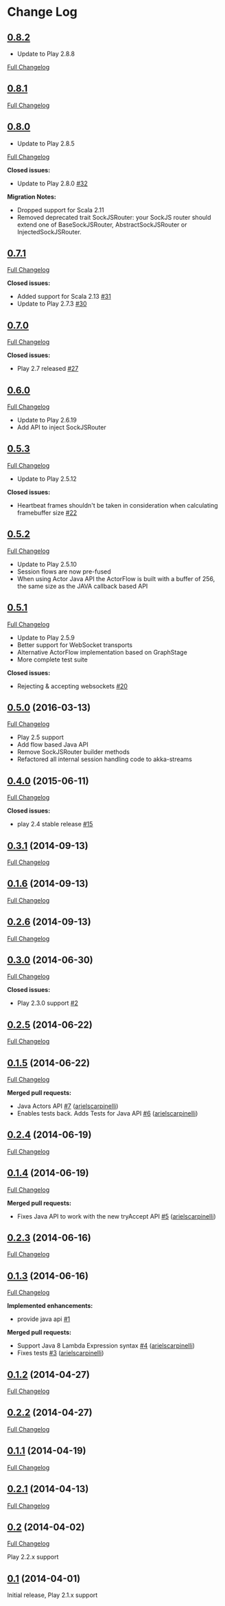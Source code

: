 # Change Log

## [0.8.2](https://github.com/fdimuccio/play2-sockjs/tree/0.8.2)

- Update to Play 2.8.8

[Full Changelog](https://github.com/fdimuccio/play2-sockjs/compare/0.8.1...0.8.2)

## [0.8.1](https://github.com/fdimuccio/play2-sockjs/tree/0.8.1)

[Full Changelog](https://github.com/fdimuccio/play2-sockjs/compare/0.8.0...0.8.1)

## [0.8.0](https://github.com/fdimuccio/play2-sockjs/tree/0.8.0)

- Update to Play 2.8.5

[Full Changelog](https://github.com/fdimuccio/play2-sockjs/compare/0.7.1...0.8.0)

**Closed issues:**

- Update to Play 2.8.0 [\#32](https://github.com/fdimuccio/play2-sockjs/issues/32)
  
**Migration Notes:**

- Dropped support for Scala 2.11    
- Removed deprecated trait SockJSRouter: your SockJS router should extend one of
  BaseSockJSRouter, AbstractSockJSRouter or InjectedSockJSRouter. 

## [0.7.1](https://github.com/fdimuccio/play2-sockjs/tree/0.7.1)

[Full Changelog](https://github.com/fdimuccio/play2-sockjs/compare/0.7.0...0.7.1)

**Closed issues:**

- Added support for Scala 2.13 [\#31](https://github.com/fdimuccio/play2-sockjs/issues/31)
- Update to Play 2.7.3 [\#30](https://github.com/fdimuccio/play2-sockjs/issues/30)

## [0.7.0](https://github.com/fdimuccio/play2-sockjs/tree/0.7.0)

[Full Changelog](https://github.com/fdimuccio/play2-sockjs/compare/0.6.0...0.7.0)

**Closed issues:**

- Play 2.7 released [\#27](https://github.com/fdimuccio/play2-sockjs/issues/27)

## [0.6.0](https://github.com/fdimuccio/play2-sockjs/tree/0.6.0)

[Full Changelog](https://github.com/fdimuccio/play2-sockjs/compare/0.5.3...0.6.0)

- Update to Play 2.6.19
- Add API to inject SockJSRouter

## [0.5.3](https://github.com/fdimuccio/play2-sockjs/tree/0.5.3)

[Full Changelog](https://github.com/fdimuccio/play2-sockjs/compare/0.5.2...0.5.3)

- Update to Play 2.5.12

**Closed issues:**

- Heartbeat frames shouldn't be taken in consideration when calculating framebuffer size [\#22](https://github.com/fdimuccio/play2-sockjs/issues/22) 

## [0.5.2](https://github.com/fdimuccio/play2-sockjs/tree/0.5.2)

[Full Changelog](https://github.com/fdimuccio/play2-sockjs/compare/0.5.1...0.5.2)

- Update to Play 2.5.10
- Session flows are now pre-fused
- When using Actor Java API the ActorFlow is built with a buffer of 256, the same
  size as the JAVA callback based API

## [0.5.1](https://github.com/fdimuccio/play2-sockjs/tree/0.5.1)

[Full Changelog](https://github.com/fdimuccio/play2-sockjs/compare/0.5.0...0.5.1)

- Update to Play 2.5.9
- Better support for WebSocket transports
- Alternative ActorFlow implementation based on GraphStage
- More complete test suite

**Closed issues:**

- Rejecting & accepting websockets [\#20](https://github.com/fdimuccio/play2-sockjs/issues/20) 

## [0.5.0](https://github.com/fdimuccio/play2-sockjs/tree/0.5.0) (2016-03-13)
[Full Changelog](https://github.com/fdimuccio/play2-sockjs/compare/0.4.0...0.5.0)

- Play 2.5 support
- Add flow based Java API
- Remove SockJSRouter builder methods
- Refactored all internal session handling code to akka-streams

## [0.4.0](https://github.com/fdimuccio/play2-sockjs/tree/0.4.0) (2015-06-11)
[Full Changelog](https://github.com/fdimuccio/play2-sockjs/compare/0.3.1...0.4.0)

**Closed issues:**

- play 2.4 stable release [\#15](https://github.com/fdimuccio/play2-sockjs/issues/15)

## [0.3.1](https://github.com/fdimuccio/play2-sockjs/tree/0.3.1) (2014-09-13)
[Full Changelog](https://github.com/fdimuccio/play2-sockjs/compare/0.1.6...0.3.1)

## [0.1.6](https://github.com/fdimuccio/play2-sockjs/tree/0.1.6) (2014-09-13)
[Full Changelog](https://github.com/fdimuccio/play2-sockjs/compare/0.2.6...0.1.6)

## [0.2.6](https://github.com/fdimuccio/play2-sockjs/tree/0.2.6) (2014-09-13)
[Full Changelog](https://github.com/fdimuccio/play2-sockjs/compare/0.3.0...0.2.6)

## [0.3.0](https://github.com/fdimuccio/play2-sockjs/tree/0.3.0) (2014-06-30)
[Full Changelog](https://github.com/fdimuccio/play2-sockjs/compare/0.2.5...0.3.0)

**Closed issues:**

- Play 2.3.0 support [\#2](https://github.com/fdimuccio/play2-sockjs/issues/2)

## [0.2.5](https://github.com/fdimuccio/play2-sockjs/tree/0.2.5) (2014-06-22)
[Full Changelog](https://github.com/fdimuccio/play2-sockjs/compare/0.1.5...0.2.5)

## [0.1.5](https://github.com/fdimuccio/play2-sockjs/tree/0.1.5) (2014-06-22)
[Full Changelog](https://github.com/fdimuccio/play2-sockjs/compare/0.2.4...0.1.5)

**Merged pull requests:**

- Java Actors API [\#7](https://github.com/fdimuccio/play2-sockjs/pull/7) ([arielscarpinelli](https://github.com/arielscarpinelli))
- Enables tests back. Adds Tests for Java API [\#6](https://github.com/fdimuccio/play2-sockjs/pull/6) ([arielscarpinelli](https://github.com/arielscarpinelli))

## [0.2.4](https://github.com/fdimuccio/play2-sockjs/tree/0.2.4) (2014-06-19)
[Full Changelog](https://github.com/fdimuccio/play2-sockjs/compare/0.1.4...0.2.4)

## [0.1.4](https://github.com/fdimuccio/play2-sockjs/tree/0.1.4) (2014-06-19)
[Full Changelog](https://github.com/fdimuccio/play2-sockjs/compare/0.2.3...0.1.4)

**Merged pull requests:**

- Fixes Java API to work with the new tryAccept API [\#5](https://github.com/fdimuccio/play2-sockjs/pull/5) ([arielscarpinelli](https://github.com/arielscarpinelli))

## [0.2.3](https://github.com/fdimuccio/play2-sockjs/tree/0.2.3) (2014-06-16)
[Full Changelog](https://github.com/fdimuccio/play2-sockjs/compare/0.1.3...0.2.3)

## [0.1.3](https://github.com/fdimuccio/play2-sockjs/tree/0.1.3) (2014-06-16)
[Full Changelog](https://github.com/fdimuccio/play2-sockjs/compare/0.1.2...0.1.3)

**Implemented enhancements:**

- provide java api [\#1](https://github.com/fdimuccio/play2-sockjs/issues/1)

**Merged pull requests:**

- Support Java 8 Lambda Expression syntax [\#4](https://github.com/fdimuccio/play2-sockjs/pull/4) ([arielscarpinelli](https://github.com/arielscarpinelli))
- Fixes tests [\#3](https://github.com/fdimuccio/play2-sockjs/pull/3) ([arielscarpinelli](https://github.com/arielscarpinelli))

## [0.1.2](https://github.com/fdimuccio/play2-sockjs/tree/0.1.2) (2014-04-27)
[Full Changelog](https://github.com/fdimuccio/play2-sockjs/compare/0.2.2...0.1.2)

## [0.2.2](https://github.com/fdimuccio/play2-sockjs/tree/0.2.2) (2014-04-27)
[Full Changelog](https://github.com/fdimuccio/play2-sockjs/compare/0.1.1...0.2.2)

## [0.1.1](https://github.com/fdimuccio/play2-sockjs/tree/0.1.1) (2014-04-19)
[Full Changelog](https://github.com/fdimuccio/play2-sockjs/compare/0.2.1...0.1.1)

## [0.2.1](https://github.com/fdimuccio/play2-sockjs/tree/0.2.1) (2014-04-13)
[Full Changelog](https://github.com/fdimuccio/play2-sockjs/compare/0.2...0.2.1)

## [0.2](https://github.com/fdimuccio/play2-sockjs/tree/0.2) (2014-04-02)
[Full Changelog](https://github.com/fdimuccio/play2-sockjs/compare/0.1...0.2)

Play 2.2.x support

## [0.1](https://github.com/fdimuccio/play2-sockjs/tree/0.1) (2014-04-01)

Initial release, Play 2.1.x support